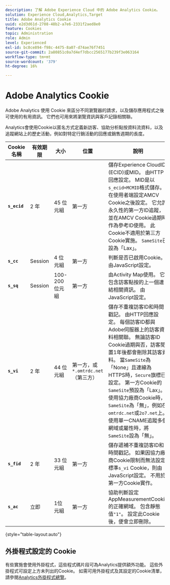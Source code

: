 ```yaml
---
description: 了解 Adobe Experience Cloud 中的 Adobe Analytics Cookie。
solution: Experience Cloud,Analytics,Target
title: Adobe Analytics Cookie
uuid: e2d3d61d-2708-48b2-a7e6-2331f2aed8e0
feature: Cookies
topic: Administration
role: Admin
level: Experienced
exl-id: bc8ce894-f98c-4475-8a07-d74ae76f7451
source-git-commit: 2a80851c0a7d4ef7dbcc2565177b239f3e063164
workflow-type: tm+mt
source-wordcount: '379'
ht-degree: 16%

---
```


# Adobe Analytics Cookie

Adobe Analytics 使用 Cookie 來區分不同瀏覽器的請求，以及儲存應用程式之後可使用的有用資訊。 它們也可用來將瀏覽資訊與客戶記錄相關聯。

Analytics會使用Cookie以匿名方式定義新訪客、協助分析點按資料流資料，以及追蹤網站上的歷史活動，例如對特定行銷活動的回應或銷售週期的長度。

| Cookie 名稱 | 有效期限 | 大小 | 位置 | 說明 |
| --- | --- | --- | --- | --- |
| **`s_ecid`** | 2 年 | 45 位元組 | 第一方 | 儲存Experience CloudID (ECID)或MID。 由HTTP回應設定。 MID是以`s_ecid=MCMID`格式儲存。 在使用者端設定AMCV Cookie之後設定。 它允許永久性的第一方ID追蹤，並在AMCV Cookie過期時作為參考ID使用。 此Cookie不適用於第三方Cookie實施。 `SameSite`已設為「Lax」。 |
| **`s_cc`** | Session | 4 位元組 | 第一方 | 判斷是否已啟用Cookie。 由JavaScript設定。 |
| **`s_sq`** | Session | 100-200位元組 | 第一方 | 由Activity Map使用。 它包含訪客點按的上一個連結相關資訊。 由JavaScript設定。 |
| **`s_vi`** | 2 年 | 44 位元組 | 第一方，或`*.omtrdc.net` （第三方） | 儲存不重複訪客ID和時間戳記。 由HTTP回應設定。 每個訪客ID都與Adobe伺服器上的訪客資料相關聯。 無論訪客ID Cookie過期與否，訪客閒置1年後都會刪除其訪客資料。 當`SameSite`為「None」且連線為HTTPS時，`Secure`旗標已設定。 第一方Cookie的`SameSite`預設為「Lax」。 使用協力廠商Cookie時，`SameSite`為「無」，例如在`omtrdc.net`或`2o7.net`上。 使用單一CNAME追蹤多個網域或屬性時，將`SameSite`設為「無」。 |
| **`s_fid`** | 2 年 | 33 位元組 | 第一方 | 儲存遞補不重複訪客ID和時間戳記。 如果因協力廠商Cookie限制而無法設定標準`s_vi` Cookie，則由JavaScript設定。 不用於第一方Cookie實作。 |
| **`s_ac`** | 立即 | 1位元組 | 第一方 | 協助判斷設定AppMeasurementCookie的正確網域。 包含靜態值`"1"`。 設定此Cookie後，便會立即刪除。 |

{style="table-layout:auto"}

## 外掛程式設定的 Cookie

有些實施會使用外掛程式，這些程式碼片段可為Analytics提供額外功能。 這些外掛程式可設定上方未列出的Cookie。 如需可用外掛程式及其設定的Cookie清單，請參閱[Analytics外掛程式總覽](https://experienceleague.adobe.com/en/docs/analytics/implementation/vars/plugins/impl-plugins)。
